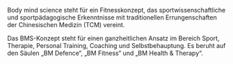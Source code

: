 Body mind science steht für ein Fitnesskonzept, das sportwissenschaftliche und sportpädagogische Erkenntnisse mit traditionellen Errungenschaften der Chinesischen Medizin (TCM) vereint.

Das BMS-Konzept steht für einen ganzheitlichen Ansatz im Bereich Sport, Therapie, Personal Training, Coaching und Selbstbehauptung. Es beruht auf den Säulen „BM Defence“, „BM Fitness“ und „BM Health & Therapy“.
